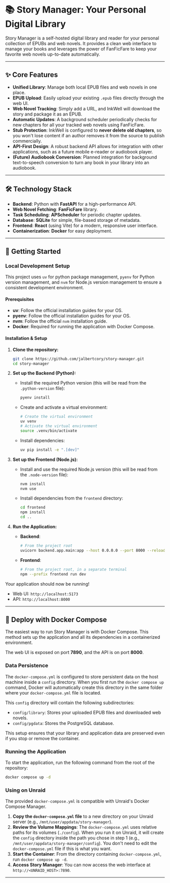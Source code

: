 # 📚 Story Manager: Your Personal Digital Library

Story Manager is a self-hosted digital library and reader for your personal collection of EPUBs and web novels. It provides a clean web interface to manage your books and leverages the power of FanFicFare to keep your favorite web novels up-to-date automatically.



---

## ✨ Core Features

* **Unified Library**: Manage both local EPUB files and web novels in one place.
* **EPUB Upload**: Easily upload your existing `.epub` files directly through the web UI.
* **Web Novel Tracking**: Simply add a URL, and InkWell will download the story and package it as an EPUB.
* **Automatic Updates**: A background scheduler periodically checks for new chapters for all your tracked web novels using FanFicFare.
* **Stub Protection**: InkWell is configured to **never delete old chapters**, so you won't lose content if an author removes it from the source to publish commercially.
* **API-First Design**: A robust backend API allows for integration with other applications, such as a future mobile e-reader or audiobook player.
* **(Future) Audiobook Conversion**: Planned integration for background text-to-speech conversion to turn any book in your library into an audiobook.

---

## 🛠️ Technology Stack

* **Backend**: Python with **FastAPI** for a high-performance API.
* **Web Novel Fetching**: **FanFicFare** library.
* **Task Scheduling**: **APScheduler** for periodic chapter updates.
* **Database**: **SQLite** for simple, file-based storage of metadata.
* **Frontend**: **React** (using Vite) for a modern, responsive user interface.
* **Containerization**: **Docker** for easy deployment.

---

## 🚀 Getting Started

### Local Development Setup

This project uses `uv` for python package management, `pyenv` for Python version management, and `nvm` for Node.js version management to ensure a consistent development environment.

#### Prerequisites

*   **uv**: Follow the official installation guides for your OS.
*   **pyenv**: Follow the official installation guides for your OS.
*   **nvm**: Follow the official `nvm` installation guide.
*   **Docker**: Required for running the application with Docker Compose.

#### Installation & Setup

1.  **Clone the repository:**
    ```bash
    git clone https://github.com/jalbertcory/story-manager.git
    cd story-manager
    ```

2.  **Set up the Backend (Python):**
    *   Install the required Python version (this will be read from the `.python-version` file):
        ```bash
        pyenv install
        ```
    *   Create and activate a virtual environment:
        ```bash
        # Create the virtual environment
        uv venv
        # Activate the virtual environment
        source .venv/bin/activate
        ```
    *   Install dependencies:
        ```bash
        uv pip install -e ".[dev]"
        ```

3.  **Set up the Frontend (Node.js):**
    *   Install and use the required Node.js version (this will be read from the `.node-version` file):
        ```bash
        nvm install
        nvm use
        ```
    *   Install dependencies from the `frontend` directory:
        ```bash
        cd frontend
        npm install
        cd ..
        ```

4.  **Run the Application:**
    *   **Backend**:
        ```bash
        # From the project root
        uvicorn backend.app.main:app --host 0.0.0.0 --port 8000 --reload
        ```
    *   **Frontend**:
        ```bash
        # From the project root, in a separate terminal
        npm --prefix frontend run dev
        ```

Your application should now be running!
*   Web UI: `http://localhost:5173`
*   API: `http://localhost:8000`

---

## 🐋 Deploy with Docker Compose

The easiest way to run Story Manager is with Docker Compose. This method sets up the application and all its dependencies in a containerized environment.

The web UI is exposed on port **7890**, and the API is on port **8000**.

### Data Persistence

The `docker-compose.yml` is configured to store persistent data on the host machine inside a `config` directory. When you first run the `docker compose up` command, Docker will automatically create this directory in the same folder where your `docker-compose.yml` file is located.

This `config` directory will contain the following subdirectories:
*   `config/library`: Stores your uploaded EPUB files and downloaded web novels.
*   `config/pgdata`: Stores the PostgreSQL database.

This setup ensures that your library and application data are preserved even if you stop or remove the container.

### Running the Application

To start the application, run the following command from the root of the repository:
```bash
docker compose up -d
```

### Using on Unraid

The provided `docker-compose.yml` is compatible with Unraid's Docker Compose Manager.

1.  **Copy the `docker-compose.yml` file** to a new directory on your Unraid server (e.g., `/mnt/user/appdata/story-manager`).
2.  **Review the Volume Mappings**: The `docker-compose.yml` uses relative paths for its volumes (`./config`). When you run it on Unraid, it will create the `config` directory inside the path you chose in step 1 (e.g., `/mnt/user/appdata/story-manager/config`). You don't need to edit the `docker-compose.yml` file if this is what you want.
3.  **Start the Container**: From the directory containing `docker-compose.yml`, run `docker compose up -d`.
4.  **Access Story Manager**: You can now access the web interface at `http://<UNRAID_HOST>:7890`.

---
